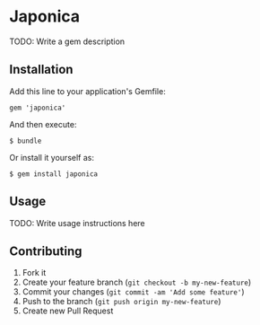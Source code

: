 # Japonica

TODO: Write a gem description

## Installation

Add this line to your application's Gemfile:

    gem 'japonica'

And then execute:

    $ bundle

Or install it yourself as:

    $ gem install japonica

## Usage

TODO: Write usage instructions here

## Contributing

1. Fork it
2. Create your feature branch (`git checkout -b my-new-feature`)
3. Commit your changes (`git commit -am 'Add some feature'`)
4. Push to the branch (`git push origin my-new-feature`)
5. Create new Pull Request
